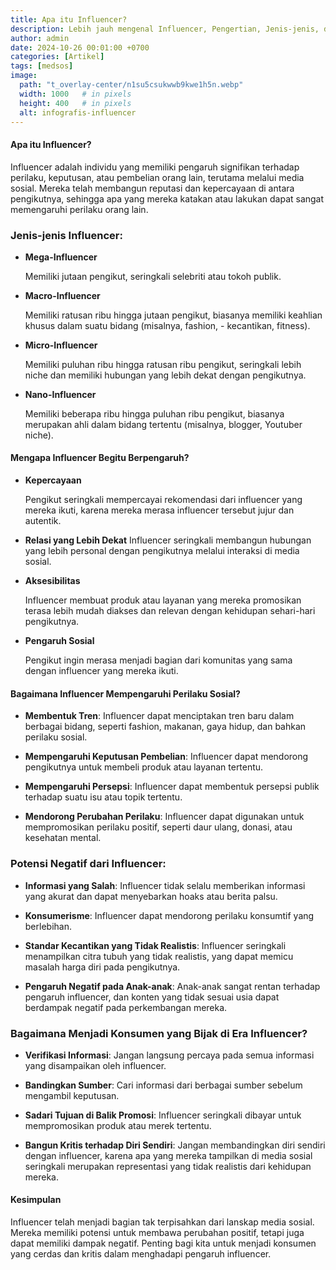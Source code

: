 ```yaml
---
title: Apa itu Influencer?
description: Lebih jauh mengenal Influencer, Pengertian, Jenis-jenis, dan Pengaruhnya
author: admin
date: 2024-10-26 00:01:00 +0700
categories: [Artikel]
tags: [medsos]
image:
  path: "t_overlay-center/n1su5csukwwb9kwe1h5n.webp"
  width: 1000   # in pixels
  height: 400   # in pixels
  alt: infografis-influencer
---
```


#### Apa itu Influencer?

Influencer adalah individu yang memiliki pengaruh signifikan terhadap perilaku, keputusan, atau pembelian orang lain, terutama melalui media sosial. Mereka telah membangun reputasi dan kepercayaan di antara pengikutnya, sehingga apa yang mereka katakan atau lakukan dapat sangat memengaruhi perilaku orang lain.

### Jenis-jenis Influencer:

- **Mega-Influencer** 
  
  Memiliki jutaan pengikut, seringkali selebriti atau tokoh publik.

- **Macro-Influencer** 
  
  Memiliki ratusan ribu hingga jutaan pengikut, biasanya memiliki keahlian khusus dalam suatu bidang (misalnya, fashion, - kecantikan, fitness).

- **Micro-Influencer**
  
  Memiliki puluhan ribu hingga ratusan ribu pengikut, seringkali lebih niche dan memiliki hubungan yang lebih dekat dengan pengikutnya.

- **Nano-Influencer**
  
  Memiliki beberapa ribu hingga puluhan ribu pengikut, biasanya merupakan ahli dalam bidang tertentu (misalnya, blogger, Youtuber niche).


#### Mengapa Influencer Begitu Berpengaruh?

- **Kepercayaan** 
  
  Pengikut seringkali mempercayai rekomendasi dari influencer yang mereka ikuti, karena mereka merasa influencer tersebut jujur dan autentik.

- **Relasi yang Lebih Dekat**
  Influencer seringkali membangun hubungan yang lebih personal dengan pengikutnya melalui interaksi di media sosial.

- **Aksesibilitas**
  
  Influencer membuat produk atau layanan yang mereka promosikan terasa lebih mudah diakses dan relevan dengan kehidupan sehari-hari pengikutnya.

- **Pengaruh Sosial**
  
  Pengikut ingin merasa menjadi bagian dari komunitas yang sama dengan influencer yang mereka ikuti.

#### Bagaimana Influencer Mempengaruhi Perilaku Sosial?

- **Membentuk Tren**:
  Influencer dapat menciptakan tren baru dalam berbagai bidang, seperti fashion, makanan, gaya hidup, dan bahkan perilaku sosial.

- **Mempengaruhi Keputusan Pembelian**: 
  Influencer dapat mendorong pengikutnya untuk membeli produk atau layanan tertentu.

- **Mempengaruhi Persepsi**: 
  Influencer dapat membentuk persepsi publik terhadap suatu isu atau topik tertentu.

- **Mendorong Perubahan Perilaku**: 
  Influencer dapat digunakan untuk mempromosikan perilaku positif, seperti daur ulang, donasi, atau kesehatan mental.


### Potensi Negatif dari Influencer:

- **Informasi yang Salah**:
  Influencer tidak selalu memberikan informasi yang akurat dan dapat menyebarkan hoaks atau berita palsu.

- **Konsumerisme**: 
  Influencer dapat mendorong perilaku konsumtif yang berlebihan.

- **Standar Kecantikan yang Tidak Realistis**: 
  Influencer seringkali menampilkan citra tubuh yang tidak realistis, yang dapat memicu masalah harga diri pada pengikutnya.

- **Pengaruh Negatif pada Anak-anak**: 
  Anak-anak sangat rentan terhadap pengaruh influencer, dan konten yang tidak sesuai usia dapat berdampak negatif pada perkembangan mereka.


### Bagaimana Menjadi Konsumen yang Bijak di Era Influencer?

- **Verifikasi Informasi**: 
  Jangan langsung percaya pada semua informasi yang disampaikan oleh influencer.

- **Bandingkan Sumber**: 
  Cari informasi dari berbagai sumber sebelum mengambil keputusan.

- **Sadari Tujuan di Balik Promosi**: 
  Influencer seringkali dibayar untuk mempromosikan produk atau merek tertentu.

- **Bangun Kritis terhadap Diri Sendiri**: 
  Jangan membandingkan diri sendiri dengan influencer, karena apa yang mereka tampilkan di media sosial seringkali merupakan representasi yang tidak realistis dari kehidupan mereka.


#### Kesimpulan

Influencer telah menjadi bagian tak terpisahkan dari lanskap media sosial. Mereka memiliki potensi untuk membawa perubahan positif, tetapi juga dapat memiliki dampak negatif. Penting bagi kita untuk menjadi konsumen yang cerdas dan kritis dalam menghadapi pengaruh influencer.